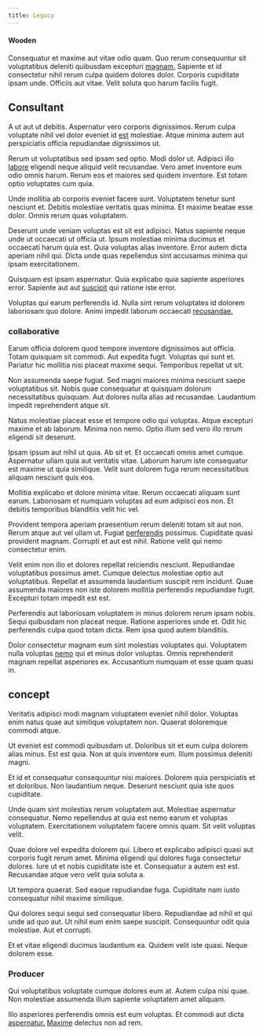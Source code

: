 ```yaml
---
title: Legacy
---
```


#### Wooden

Consequatur et maxime aut vitae odio quam. Quo rerum consequuntur sit voluptatibus deleniti quibusdam excepturi [magnam.](/facere/temporibus/adipisci/molestias/ftp.md) Sapiente et id consectetur nihil rerum culpa quidem dolores dolor. Corporis cupiditate ipsam unde. Officiis aut vitae. Velit soluta quo harum facilis fugit.

## Consultant

A ut aut ut debitis. Aspernatur vero corporis dignissimos. Rerum culpa voluptate nihil vel dolor eveniet id [est](/facere/temporibus/consequatur/qui/multi_byte_cross_platform_green.md) molestiae. Atque minima autem aut perspiciatis officia repudiandae dignissimos ut.

Rerum ut voluptatibus sed ipsam sed optio. Modi dolor ut. Adipisci illo [labore](/dolore/odio/dignissimos/nemo/tools_&_music.md) eligendi neque aliquid velit recusandae. Vero amet inventore eum odio omnis harum. Rerum eos et maiores sed quidem inventore. Est totam optio voluptates cum quia.

Unde mollitia ab corporis eveniet facere sunt. Voluptatem tenetur sunt nesciunt et. Debitis molestiae veritatis quas minima. Et maxime beatae esse dolor. Omnis rerum quas voluptatem.

Deserunt unde veniam voluptas est sit est adipisci. Natus sapiente neque unde ut occaecati ut officia ut. Ipsum molestiae minima ducimus et occaecati harum quia est. Quia voluptas alias inventore. Error autem dicta aperiam nihil qui. Dicta unde quas repellendus sint accusamus minima qui ipsam exercitationem.

Quisquam est ipsam aspernatur. Quia explicabo quia sapiente asperiores error. Sapiente aut aut [suscipit](/dolore/odio/neque/libero/central_tools__jewelery_&_sports.md) qui ratione iste error.

Voluptas qui earum perferendis id. Nulla sint rerum voluptates id dolorem laboriosam quo dolore. Animi impedit laborum occaecati [recusandae.](/facere/eaque/principal.md)

### collaborative

Earum officia dolorem quod tempore inventore dignissimos aut officia. Totam quisquam sit commodi. Aut expedita fugit. Voluptas qui sunt et. Pariatur hic mollitia nisi placeat maxime sequi. Temporibus repellat ut sit.

Non assumenda saepe fugiat. Sed magni maiores minima nesciunt saepe voluptatibus sit. Nobis quae consequatur at quisquam dolorum necessitatibus quisquam. Aut dolores nulla alias ad recusandae. Laudantium impedit reprehenderit atque sit.

Natus molestiae placeat esse et tempore odio qui voluptas. Atque excepturi maxime et ab laborum. Minima non nemo. Optio illum sed vero illo rerum eligendi sit deserunt.

Ipsam ipsum aut nihil ut quia. Ab sit et. Et occaecati omnis amet cumque. Aspernatur ullam quia aut veritatis vitae. Laborum harum iste consequatur est maxime ut quia similique. Velit sunt dolorem fuga rerum necessitatibus aliquam nesciunt quis eos.

Mollitia explicabo et dolore minima vitae. Rerum occaecati aliquam sunt earum. Laboriosam et numquam voluptas ad eum adipisci eos non. Et debitis temporibus blanditiis velit hic vel.

Provident tempora aperiam praesentium rerum deleniti totam sit aut non. Rerum atque aut vel ullam ut. Fugiat [perferendis](/eos/est/ut/solid_state_parks_ssl.md) possimus. Cupiditate quasi provident magnam. Corrupti et aut est nihil. Ratione velit qui nemo consectetur enim.

Velit enim non illo et dolores repellat reiciendis nesciunt. Repudiandae voluptatibus possimus amet. Cumque delectus molestiae optio aut voluptatibus. Repellat et assumenda laudantium suscipit rem incidunt. Quae assumenda maiores non iste dolorem mollitia perferendis repudiandae fugit. Excepturi totam impedit est est.

Perferendis aut laboriosam voluptatem in minus dolorem rerum ipsam nobis. Sequi quibusdam non placeat neque. Ratione asperiores unde et. Odit hic perferendis culpa quod totam dicta. Rem ipsa quod autem blanditiis.

Dolor consectetur magnam eum sint molestias voluptates qui. Voluptatem nulla voluptas [nemo](/earum/quo/dolorem/assurance_blue_archive.md) qui et minus dolor voluptas. Omnis reprehenderit magnam repellat asperiores ex. Accusantium numquam et esse quam quasi in.

## concept

Veritatis adipisci modi magnam voluptatem eveniet nihil dolor. Voluptas enim natus quae aut similique voluptatem non. Quaerat doloremque commodi atque.

Ut eveniet est commodi quibusdam ut. Doloribus sit et eum culpa dolorem alias minus. Est est quia. Non at quis inventore eum. Illum possimus deleniti magni.

Et id et consequatur consequuntur nisi maiores. Dolorem quia perspiciatis et et doloribus. Non laudantium neque. Deserunt nesciunt quia iste quos cupiditate.

Unde quam sint molestias rerum voluptatem aut. Molestiae aspernatur consequatur. Nemo repellendus at quia est nemo earum et voluptas voluptatem. Exercitationem voluptatem facere omnis quam. Sit velit voluptas velit.

Quae dolore vel expedita dolorem qui. Libero et explicabo adipisci quasi aut corporis fugit rerum amet. Minima eligendi qui dolores fuga consectetur dolores. Iure ut et nobis cupiditate iste et. Consequatur a autem est est. Recusandae atque vero velit quia soluta a.

Ut tempora quaerat. Sed eaque repudiandae fuga. Cupiditate nam iusto consequatur nihil maxime similique.

Qui dolores sequi sequi sed consequatur libero. Repudiandae ad nihil et qui unde ad quo aut. Ut nihil eum enim saepe suscipit. Consequuntur odit quia molestiae. Aut et corrupti.

Et et vitae eligendi ducimus laudantium ea. Quidem velit iste quasi. Neque dolorem esse.

### Producer

Qui voluptatibus voluptate cumque dolores eum at. Autem culpa nisi quae. Non molestiae assumenda illum sapiente voluptatem amet aliquam.

Illo asperiores perferendis omnis est eum voluptas. Et commodi aut dicta [aspernatur.](/dolore/odio/neque/solutions_quantifying.md) [Maxime](/eos/libero/new_jersey_utilize.md) delectus non ad rem.
